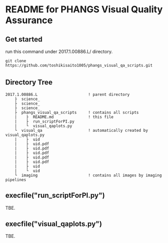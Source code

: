 # README for PHANGS Visual Quality Assurance  
## Get started
run this command under 2017.1.00886.L/ directory.
```
git clone https://github.com/toshikisaito1005/phangs_visual_qa_scripts.git
```


## Directory Tree　　
```  
2017.1.00886.L                      ! parent directory
    ├  science_
    ├  science_
    ├  science_
    ├  phangs_visual_qa_scripts     ! contains all scripts
    |    ├  README.md               ! this file
    |    ├  run_scriptForPI.py
    |    └  visual_qaplots.py
    └  visual_qa                    ! automatically created by visual_qaplots.py  
    |    ├  uid  
    |    ├  uid.pdf  
    |    ├  uid.pdf  
    |    ├  uid.pdf  
    |    ├  uid.pdf  
    |    ├  uid.pdf  
    |    ├  uid  
    |    └  uid  
    └  imaging                      ! contains all images by imaging pipelines
```  


## execfile("run_scriptForPI.py")  
TBE.  


## execfile("visual_qaplots.py")
TBE.  


